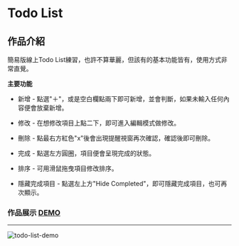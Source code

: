 # Todo List

## 作品介紹

簡易版線上Todo List練習，也許不算華麗，但該有的基本功能皆有，使用方式非常直覺。

**主要功能**

* 新增 - 點選"＋"，或是空白欄點兩下即可新增，並會判斷，如果未輸入任何內容便會放棄新增。

* 修改 - 在想修改項目上點二下，即可進入編輯模式做修改。

* 刪除 - 點最右方紅色"x"後會出現提醒視窗再次確認，確認後即可刪除。

* 完成 - 點選左方圓圈，項目便會呈現完成的狀態。

* 排序 - 可用滑鼠拖曳項目修改排序。

* 隱藏完成項目 - 點選左上方"Hide Completed"，即可隱藏完成項目，也可再次顯示。


### 作品展示 [DEMO](https://qshaystar.github.io/my-todolist/)

----

![todo-list-demo](/todo-list-demo.gif)